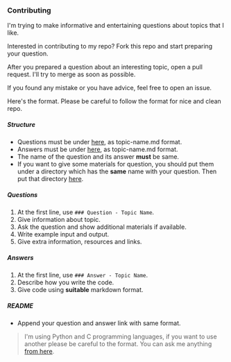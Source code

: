 ### Contributing

I'm trying to make informative and entertaining questions about topics that I like.

Interested in contributing to my repo? Fork this repo and start preparing your question.

After you prepared a question about an interesting topic, open a pull request. I'll try to merge as soon as possible.

If you found any mistake or you have advice, feel free to open an issue.

Here's the format. Please be careful to follow the format for nice and clean repo.

##### Structure

- Questions must be under [here](questions), as topic-name.md format.
- Answers must be under [here](answers), as topic-name.md format.
- The name of the question and its answer **must** be same.
- If you want to give some materials for question, you should put them under a directory which has the **same** name with your question. Then put that directory [here](questions/materials).

##### Questions

1. At the first line, use ```### Question - Topic Name```.
2. Give information about topic.
3. Ask the question and show additional materials if available.
4. Write example input and output.
5. Give extra information, resources and links.

##### Answers

1. At the first line, use ```### Answer - Topic Name```.
2. Describe how you write the code.
3. Give code using **suitable** markdown format.

##### README

- Append your question and answer link with same format.



> I'm using Python and C programming languages, if you want to use another please be careful to the format. You can ask me anything [from here](demirag16@itu.edu.tr).
